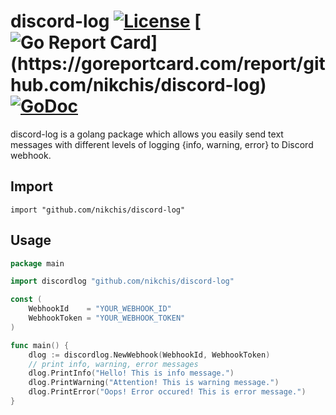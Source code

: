 discord-log [![License](http://img.shields.io/badge/license-MIT-blue.svg)](https://raw.githubusercontent.com/nikchis/discord-log/master/LICENSE) [![Go Report Card](https://goreportcard.com/badge/github.com/nikchis/discord-log?)](https://goreportcard.com/report/github.com/nikchis/discord-log) [![GoDoc](https://godoc.org/github.com/nikchis/discord-log?status.svg)](https://godoc.org/github.com/nikchis/discord-log)
==========

discord-log is a golang package which allows you easily send text messages with different levels of logging {info, warning, error} to Discord webhook.

## Import
	import "github.com/nikchis/discord-log"
	
## Usage

~~~ go
package main

import discordlog "github.com/nikchis/discord-log"

const (
	WebhookId    = "YOUR_WEBHOOK_ID"
	WebhookToken = "YOUR_WEBHOOK_TOKEN"
)

func main() {
	dlog := discordlog.NewWebhook(WebhookId, WebhookToken)
	// print info, warning, error messages
	dlog.PrintInfo("Hello! This is info message.")
	dlog.PrintWarning("Attention! This is warning message.")
	dlog.PrintError("Oops! Error occured! This is error message.")
}
~~~
